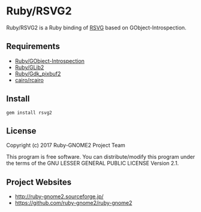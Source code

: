 # Ruby/RSVG2

Ruby/RSVG2 is a Ruby binding of [RSVG](https://developer.gnome.org/rsvg/) based on GObject-Introspection.

## Requirements

* [Ruby/GObject-Introspection](https://github.com/ruby-gnome2/ruby-gnome2)
* [Ruby/GLib2](https://github.com/ruby-gnome2/ruby-gnome2)
* [Ruby/Gdk_pixbuf2](https://github.com/ruby-gnome2/ruby-gnome2)
* [cairo/rcairo](http://cairographics.org/)

## Install

    gem install rsvg2

## License

Copyright (c) 2017 Ruby-GNOME2 Project Team

This program is free software. You can distribute/modify this program
under the terms of the GNU LESSER GENERAL PUBLIC LICENSE Version 2.1.

## Project Websites

*   http://ruby-gnome2.sourceforge.jp/
*   https://github.com/ruby-gnome2/ruby-gnome2
